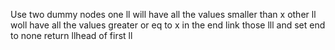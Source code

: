 Use two dummy nodes
one ll will have all the values smaller than x
other ll woll have all the values greater or eq to x
in the end link those lll and set end to none
return llhead of first ll